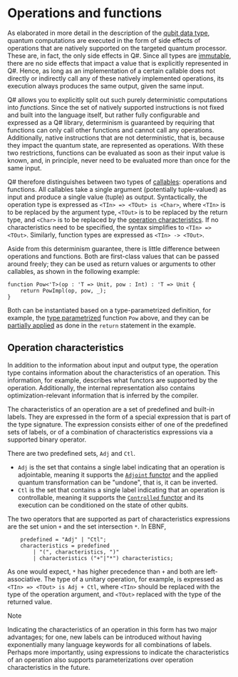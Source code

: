 # Operations and functions


As elaborated in more detail in the description of the [qubit data type](xref:microsoft.quantum.qsharp.quantumdatatypes#qubits), quantum computations are executed in the form of side effects of operations that are natively supported on the targeted quantum processor. These are, in fact, the only side effects in Q#. Since all types are [immutable](xref:microsoft.quantum.qsharp.immutability#immutability), there are no side effects that impact a value that is explicitly represented in Q#. Hence, as long as an implementation of a certain callable does not directly or indirectly call any of these natively implemented operations, its execution always produces the same output, given the same input. 

Q# allows you to explicitly split out such purely deterministic computations into *functions*. Since the set of natively supported instructions is not fixed and built into the language itself, but rather fully configurable and expressed as a Q# library, determinism is guaranteed by requiring that functions can only call other functions and cannot call any operations. Additionally, native instructions that are not deterministic, that is, because they impact the quantum state, are represented as operations. With these two restrictions, functions can be evaluated as soon as their input value is known, and, in principle, never need to be evaluated more than once for the same input. 


Q# therefore distinguishes between two types of [callables](xref:microsoft.quantum.qsharp.callabledeclarations): operations and functions. All callables take a single argument (potentially tuple-valued) as input and produce a single value (tuple) as output. Syntactically, the operation type is expressed as `<TIn> => <TOut> is <Char>`, where `<TIn>` is to be replaced by the argument type, `<TOut>` is to be replaced by the return type, and `<Char>` is to be replaced by the [operation characteristics](#operation-characteristics). If no characteristics need to be specified, the syntax simplifies to `<TIn> => <TOut>`. Similarly, function types are expressed as `<TIn> -> <TOut>`. 

Aside from this determinism guarantee, there is little difference between operations and functions. Both are first-class values that can be passed around freely; they can be used as return values or arguments to other callables, as shown in the following example:

```qsharp
function Pow<'T>(op : 'T => Unit, pow : Int) : 'T => Unit {
    return PowImpl(op, pow, _);
}
```


Both can be instantiated based on a type-parametrized definition, for example, the [type parametrized](xref:microsoft.quantum.qsharp.typeparameterizations#type-parameterizations) function `Pow` above, and they can be [partially applied](xref:microsoft.quantum.qsharp.closures#partial-application) as done in the `return` statement in the example. 



## Operation characteristics

In addition to the information about input and output type, the operation type contains information about the characteristics of an operation. This information, for example, describes what functors are supported by the operation. Additionally, the internal representation also contains optimization-relevant information that is inferred by the compiler. 

The characteristics of an operation are a set of predefined and built-in labels. 
They are expressed in the form of a special expression that is part of the type signature. The expression consists either of one of the predefined sets of labels, or of a combination of characteristics expressions via a supported binary operator. 

There are two predefined sets, `Adj` and `Ctl`. 

- `Adj` is the set that contains a single label indicating that an operation is adjointable, meaning it supports the [`Adjoint` functor](xref:microsoft.quantum.qsharp.functorapplication#functor-application) and the applied quantum transformation can be "undone", that is, it can be inverted.
- `Ctl` is the set that contains a single label indicating that an operation is controllable, meaning it supports the [`Controlled` functor](xref:microsoft.quantum.qsharp.functorapplication#functor-application) and
its execution can be conditioned on the state of other qubits. 

The two operators that are supported as part of characteristics expressions are the set union `+` and the set intersection `*`. 
In EBNF, 

```
    predefined = "Adj" | "Ctl";
    characteristics = predefined 
        | "(", characteristics, ")" 
        | characteristics ("+"|"*") characteristics;
```

As one would expect, `*` has higher precedence than `+` and both are left-associative. The type of a unitary operation, for example, is expressed as `<TIn> => <TOut> is Adj + Ctl`, where `<TIn>` should be replaced with the type of the operation argument, and `<TOut>` replaced with the type of the returned value. 

>[!NOTE]
>Indicating the characteristics of an operation in this form has two major advantages; for one, new labels can be introduced without having exponentially many language keywords for all combinations of labels. Perhaps more importantly, using expressions to indicate the characteristics of an operation also supports parameterizations over operation characteristics in the future. 

